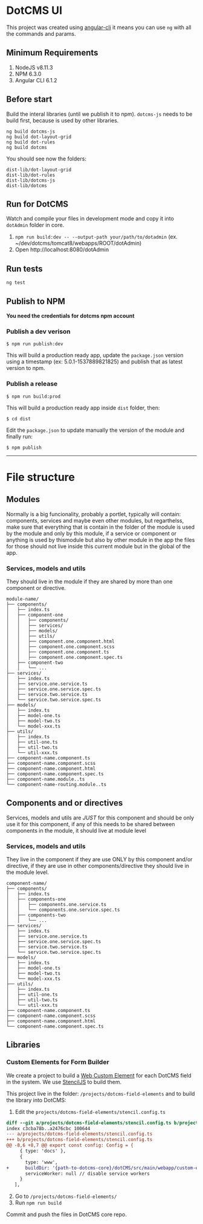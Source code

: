 # DotCMS UI
This project was created using [angular-cli](https://cli.angular.io/) it means you can use `ng` with all the commands and params.

## Minimum Requirements
1. NodeJS v8.11.3
2. NPM 6.3.0
3. Angular CLI 6.1.2

## Before start
Build the interal libraries (until we publish it to npm). `dotcms-js` needs to be build first, because is used by other libraries.

```
ng build dotcms-js
ng build dot-layout-grid
ng build dot-rules
ng build dotcms
```

You should see now the folders:

```
dist-lib/dot-layout-grid
dist-lib/dot-rules
dist-lib/dotcms-js
dist-lib/dotcms
```

## Run for DotCMS
Watch and compile your files in development mode and copy it into ```dotAdmin``` folder in core.

1. ```npm run build:dev -- --output-path your/path/to/dotadmin``` (ex. ~/dev/dotcms/tomcat8/webapps/ROOT/dotAdmin)
2. Open http://localhost:8080/dotAdmin

## Run tests
`ng test`

## Publish to NPM
**You need the credentials for dotcms npm account**

### Publish a dev verison

```
$ npm run publish:dev
```

This will build a production ready app, update the ```package.json``` version using a timestamp (ex: 5.0.1-1537889821825) and publish that as latest version to npm.

### Publish a release
```
$ npm run build:prod
```

This will build a production ready app inside `dist` folder, then:

```
$ cd dist
```

Edit the `package.json` to update manually the version of the module and finally run:

```
$ npm publish
```
------------------------

# File structure

## Modules
Normally is a big funcionality, probably a portlet, typically will contain: components, services and maybe even other modules, but regarthelss, make sure that everything that is contain in the folder of the module is used by the module and only by this module, if a service or component or anything is used by thismodule but also by other module in the app the files for those should not live inside this current module but in the global of the app.

### Services, models and utils
They should live in the module if they are shared by more than one component or directive.

```
module-name/
├── components/
│   ├── index.ts
│   ├── component-one
│   │   ├── components/
│   │   ├── services/
│   │   ├── models/
│   │   ├── utils/
│   │   ├── component.one.component.html
│   │   ├── component.one.component.scss
│   │   ├── component.one.component.ts
│   │   ├── component.one.component.spec.ts
│   ├── component-two
│   │   └── ...
├── services/
│   ├── index.ts
│   ├── service.one.service.ts
│   ├── service.one.service.spec.ts
│   ├── service.two.service.ts
│   └── service.two.service.spec.ts
├── models/
│   ├── index.ts
│   ├── model-one.ts
│   ├── model-two.ts
│   └── model-xxx.ts
├── utils/
│   ├── index.ts
│   ├── util-one.ts
│   ├── util-two.ts
│   └── util-xxx.ts
├── component-name.component.ts
├── component-name.component.scss
├── component-name.component.html
├── component-name.component.spec.ts
├── component-name.module..ts
└── component-name-routing.module..ts
```


## Components and or directives
Services, models and utils are *JUST* for this component and should be only use it for this component, if any of this needs to be shared between components in the module, it should live at module level

### Services, models and utils
They live in the component if they are use ONLY by this component and/or directive, if they are use in other components/directive they should live in the module level.

```
component-name/
├── components/
│   ├── index.ts
│   ├── components-one
│   │   ├── components.one.service.ts
│   │   └── components.one.service.spec.ts
│   ├── components-two
│   │   └── ...
├── services/
│   ├── index.ts
│   ├── service.one.service.ts
│   ├── service.one.service.spec.ts
│   ├── service.two.service.ts
│   └── service.two.service.spec.ts
├── models/
│   ├── index.ts
│   ├── model-one.ts
│   ├── model-two.ts
│   └── model-xxx.ts
├── utils/
│   ├── index.ts
│   ├── util-one.ts
│   ├── util-two.ts
│   └── util-xxx.ts
├── component-name.component.ts
├── component-name.component.scss
├── component-name.component.html
└── component-name.component.spec.ts
```

## Libraries

### Custom Elements for Form Builder
We create a project to build a [Web Custom Element](https://developer.mozilla.org/en-US/docs/Web/Web_Components) for each DotCMS field in the system. We use [StencilJS](https://stenciljs.com/) to build them.

This project live in the folder: `/projects/dotcms-field-elements` and to build the library into DotCMS:

1. Edit the `projects/dotcms-field-elements/stencil.config.ts`

```diff
diff --git a/projects/dotcms-field-elements/stencil.config.ts b/projects/dotcms-field-elements/stencil.config.ts
index c3cba78b..a2476cbc 100644
--- a/projects/dotcms-field-elements/stencil.config.ts
+++ b/projects/dotcms-field-elements/stencil.config.ts
@@ -8,6 +8,7 @@ export const config: Config = {
     { type: 'docs' },
     {
       type: 'www',
+      buildDir: '{path-to-dotcms-core}/dotCMS/src/main/webapp/custom-elements',
       serviceWorker: null // disable service workers
     }
   ],

```

2. Go to `/projects/dotcms-field-elements/`
3. Run `npm run build`

Commit and push the files in DotCMS core repo.
